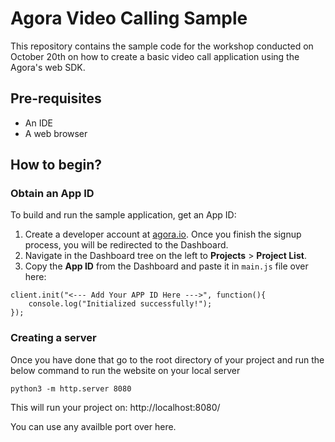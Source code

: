 # Agora Video Calling Sample 

This repository contains the sample code for the workshop conducted on October 20th on how to create a basic video call application using the Agora's web SDK.

## Pre-requisites

- An IDE
- A web browser

## How to begin? 

### Obtain an App ID

To build and run the sample application, get an App ID:
1. Create a developer account at [agora.io](https://dashboard.agora.io/signin/). Once you finish the signup process, you will be redirected to the Dashboard.
2. Navigate in the Dashboard tree on the left to **Projects** > **Project List**.
3. Copy the **App ID** from the Dashboard and paste it in `main.js` file over here: 

```
client.init("<--- Add Your APP ID Here --->", function(){
    console.log("Initialized successfully!");
});
```

### Creating a server

Once you have done that go to the root directory of your project and run the below command to run the website on your local server

```python3 -m http.server 8080```

This will run your project on: http://localhost:8080/

You can use any availble port over here. 
